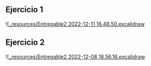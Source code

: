 ## Ejercicio 1
![[_resources/Entregable2 2022-12-11 16.48.50.excalidraw](_resources/Entregable2%202022-12-11%2016.48.50.excalidraw.md)

## Ejercicio 2
![[_resources/Entregable2 2022-12-08 18.56.16.excalidraw](_resources/Entregable2%202022-12-08%2018.56.16.excalidraw.md)